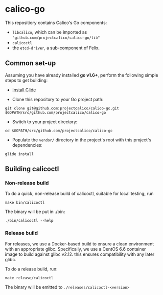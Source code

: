 # calico-go
This repositiory contains Calico's Go components:

- `libcalico`, which can be imported as `"github.com/projectcalico/calico-go/lib"`
- `calicoctl`
- the `etcd-driver`, a sub-component of Felix.

## Common set-up

Assuming you have already installed **go v1.6+**, perform the following simple steps to get building:

- [Install Glide](https://github.com/Masterminds/glide#install)

- Clone this repository to your Go project path: 
```
git clone git@github.com:projectcalico/calico-go.git $GOPATH/src/github.com/projectcalico/calico-go
```

- Switch to your project directory:
```
cd $GOPATH/src/github.com/projectcalico/calico-go
```

- Populate the `vendor/` directory in the project's root with this project's dependencies:
```
glide install
```

## Building calicoctl

### Non-release build
To do a quick, non-release build of calicoctl, suitable for local testing, run
```
make bin/calicoctl
```

The binary will be put in ./bin:
```
./bin/calicoctl --help
```

### Release build

For releases, we use a Docker-based build to ensure a clean environment with an appropriate glibc.  Specifically, we use a CentOS 6.6 container image to build against glibc v2.12.  this ensures compatibility with any later glibc.

To do a release build, run:
```
make release/calicoctl
```
The binary will be emitted to `./releases/calicoctl-<version>`
